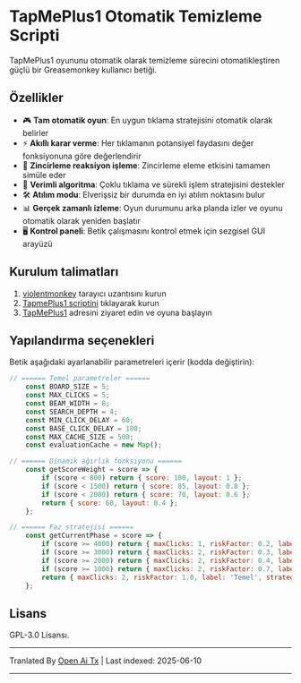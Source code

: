 # TapMePlus1 Otomatik Temizleme Scripti

TapMePlus1 oyununu otomatik olarak temizleme sürecini otomatikleştiren güçlü bir Greasemonkey kullanıcı betiği.

## Özellikler

- 🎮 **Tam otomatik oyun**: En uygun tıklama stratejisini otomatik olarak belirler
- ⚡ **Akıllı karar verme**: Her tıklamanın potansiyel faydasını değer fonksiyonuna göre değerlendirir
- 🔁 **Zincirleme reaksiyon işleme**: Zincirleme eleme etkisini tamamen simüle eder
- 🚀 **Verimli algoritma**: Çoklu tıklama ve sürekli işlem stratejisini destekler
- 🛠 **Atılım modu**: Elverişsiz bir durumda en iyi atılım noktasını bulur
- 📊 **Gerçek zamanlı izleme**: Oyun durumunu arka planda izler ve oyunu otomatik olarak yeniden başlatır
- 🖥 **Kontrol paneli**: Betik çalışmasını kontrol etmek için sezgisel GUI arayüzü

## Kurulum talimatları

1. [violentmonkey](https://violentmonkey.github.io/) tarayıcı uzantısını kurun
2. [TapmePlus1 scriptini](https://github.com/baimengshi/tapmeplus1/raw/main/TapMePlus1_auto-clear.user.js) tıklayarak kurun
3. [TapMePlus1](https://tapmeplus1.com/) adresini ziyaret edin ve oyuna başlayın

## Yapılandırma seçenekleri

Betik aşağıdaki ayarlanabilir parametreleri içerir (kodda değiştirin):

```javascript
// ====== Temel parametreler ======
    const BOARD_SIZE = 5;
    const MAX_CLICKS = 5;
    const BEAM_WIDTH = 8;
    const SEARCH_DEPTH = 4;
    const MIN_CLICK_DELAY = 60;
    const BASE_CLICK_DELAY = 100;
    const MAX_CACHE_SIZE = 500;
    const evaluationCache = new Map();

// ====== Dinamik ağırlık fonksiyonu ======
    const getScoreWeight = score => {
        if (score < 800) return { score: 100, layout: 1 };
        if (score < 1500) return { score: 85, layout: 0.8 };
        if (score < 2000) return { score: 70, layout: 0.6 };
        return { score: 60, layout: 0.4 };
    };

// ====== Faz stratejisi ======
    const getCurrentPhase = score => {
        if (score >= 4000) return { maxClicks: 1, riskFactor: 0.2, label: '4000+', strategy: 'focusLargeGroups' };
        if (score >= 3000) return { maxClicks: 2, riskFactor: 0.3, label: '3000+', strategy: 'balanceEdgeAndCenter' };
        if (score >= 2000) return { maxClicks: 2, riskFactor: 0.4, label: '2000+', strategy: 'maximizeChainPotential' };
        if (score >= 1000) return { maxClicks: 2, riskFactor: 0.7, label: '1000+', strategy: 'conservativeGrowth' };
        return { maxClicks: 2, riskFactor: 1.0, label: 'Temel', strategy: 'default' };
    };
```

## Lisans

GPL-3.0 Lisansı.

---

Tranlated By [Open Ai Tx](https://github.com/OpenAiTx/OpenAiTx) | Last indexed: 2025-06-10

---